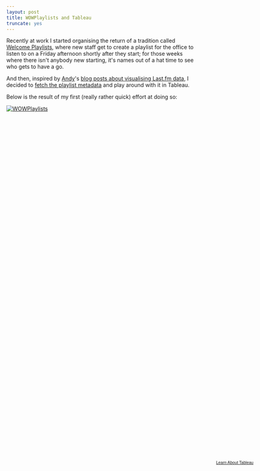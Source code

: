 ```yaml
---
layout: post
title: WOWPlaylists and Tableau
truncate: yes
---
```


Recently at work I started organising the return of a tradition called [Welcome Playlists][wowp], where new staff get to
create a playlist for the office to listen to on a Friday afternoon shortly after they start; for those weeks where
there isn't anybody new starting, it's names out of a hat time to see who gets to have a go.
  
And then, inspired by [Andy][andy]'s [blog posts about visualising Last.fm data][andyBlogPost], I decided to
[fetch the playlist metadata][playviz] and play around with it in Tableau.

Below is the result of my first (really rather quick) effort at doing so:


<div>
  <script type='text/javascript' src='http://public.tableausoftware.com/javascripts/api/viz_v1.js'> </script>
  <div class='tableauPlaceholder' style='width: 654px; height: 928px;'>
    <noscript><a href='#'><img alt='WOWPlaylists ' src='http:&#47;&#47;public.tableausoftware.com&#47;static&#47;images&#47;63&#47;63S8THFFB&#47;1_rss.png' style='border: none' /></a></noscript>
    <object class='tableauViz' width='654' height='928' style='display:none;'>
      <param name='host_url' value='http%3A%2F%2Fpublic.tableausoftware.com%2F' /> 
      <param name='path' value='shared&#47;63S8THFFB' /> 
      <param name='toolbar' value='yes' />
      <param name='static_image' value='http:&#47;&#47;public.tableausoftware.com&#47;static&#47;images&#47;63&#47;63S8THFFB&#47;1.png' /> 
      <param name='animate_transition' value='yes' />
      <param name='display_static_image' value='yes' />
      <param name='display_spinner' value='yes' />
      <param name='display_overlay' value='yes' />
      <param name='display_count' value='yes' />
    </object>
  </div>
  <div style='width:654px;height:22px;padding:0px 10px 0px 0px;color:black;font:normal 8pt verdana,helvetica,arial,sans-serif;'>
    <div style='float:right; padding-right:8px;'>
      <a href='http://www.tableausoftware.com/public/about-tableau-products?ref=http://public.tableausoftware.com/shared/63S8THFFB' target='_blank'>Learn About Tableau</a>
    </div>
  </div>
</div>


[andy]: https://twitter.com/intent/user?screen_name=acotgreave "@acotgreave"
[andyBlogPost]: http://gravyanecdote.com/uncategorized/lastfmthesummary/
[playviz]: https://github.com/exonian/playviz
[wowp]: https://twitter.com/intent/user?screen_name=wowplaylists "@WOWPlaylists"
